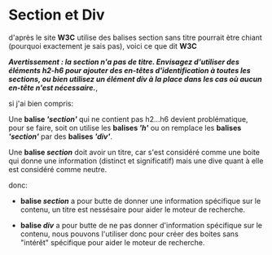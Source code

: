 # Section et Div

d'après le site **W3C** utilise des balises section sans titre pourrait ètre chiant (pourquoi exactement je sais pas), voici ce que dit **W3C**

**_Avertissement : la section n'a pas de titre. Envisagez d'utiliser des éléments h2-h6 pour ajouter des en-têtes d'identification à toutes les sections, ou bien utilisez un élément div à la place dans les cas où aucun en-tête n'est nécessaire._**,

si j'ai bien compris:

Une **balise _'section'_**  qui ne contient pas h2...h6 devient problématique, pour se faire, soit on utilise les **balises _'h'_** ou on remplace les **balises _'section'_** par des **balises _'div'_**.

Une **balise _section_** doit avoir un titre, car s'est considéré comme une boite qui donne une information (distinct et significatif) mais une dive quant à elle est considéré comme neutre.

donc: 

- **balise _section_** a pour butte de donner une information spécifique sur le contenu, un titre est nessésaire pour aider le moteur de recherche.

- **balise _div_** a pour butte de ne pas donner d'information spécifique sur le contenu, nous pouvons l'utiliser donc pour créer des boites sans "intérêt" spécifique pour aider le moteur de recherche.  

